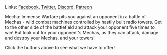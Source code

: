 Links: [Facebook](https://www.facebook.com/KRGameStudios), [Twitter](https://twitter.com/KRGameStudios), [Discord](https://discord.gg/FQmz8TN), [Patreon](https://www.patreon.com/krgamestudios)

Mecha: Immense Warfare pits you against an opponent in a battle of Mechas - wild combat machines controlled by hastily built radio towers. Get to the other side of the battlefield and attack your opponent five times to win! But look out for your opponent's Mechas, as they can attack, damage and destroy your Mechas, and your towers!

Click the buttons above to see what we have to offer!
